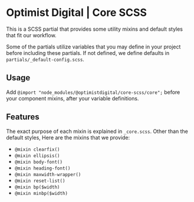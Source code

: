 # Optimist Digital | Core SCSS

This is a SCSS partial that provides some utility mixins and default styles that fit our workflow.

Some of the partials utilize variables that you may define in your project before including these partials. If not defined, we define defaults in `partials/_default-config.scss`.

## Usage

Add `@import "node_modules/@optimistdigital/core-scss/core";` before your component mixins, after your variable definitions.

## Features

The exact purpose of each mixin is explained in `_core.scss`. Other than the default styles, Here are the mixins that we provide:

- `@mixin clearfix()`
- `@mixin ellipsis()`
- `@mixin body-font()`
- `@mixin heading-font()`
- `@mixin maxwidth-wrapper()`
- `@mixin reset-list()`
- `@mixin bp($width)`
- `@mixin minbp($width)`
